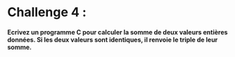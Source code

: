 # Challenge 4 :

#### Ecrivez un programme C pour calculer la somme de deux valeurs entières données. Si les deux valeurs sont identiques, il renvoie le triple de leur somme.